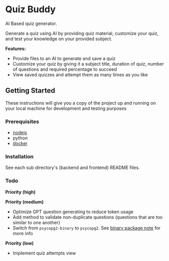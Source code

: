 # Quiz Buddy

AI Based quiz generator.

Generate a quiz using AI by providing quiz material, customize your quiz, and test your knowledge on your provided subject.

**Features:**

- Provide files to an AI to generate and save a quiz
- Customize your quiz by giving it a subject title, duration of quiz, number of questions and required percentage to succeed
- View saved quizzes and attempt them as many times as you like

## Getting Started

These instructions will give you a copy of the project up and running on
your local machine for development and testing purposes

### Prerequisites

- [nodejs](https://nodejs.org)
- python
- [docker](https://www.docker.com/)

### Installation

See each sub directory's (backend and frontend) README files.

### Todo

**Priority (high)**

**Priority (medium)**

- Optimize GPT question generating to reduce token usage
- Add method to validate non-duplicate questions (questions that are too similar to one another)
- Switch from `psycopg2-binary` to `psycopg2`. See [binary package note](https://pypi.org/project/psycopg2/) for more info

**Priority (low)**

- Implement quiz attempts view

